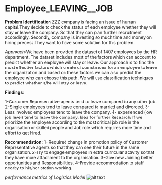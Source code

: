 # Employee_LEAVING__JOB
**Problem Identification**
ZZZ company is facing an issue of human capital.They decide to check the status of each employee whether they will stay or leave the company.
So that they can plan further recruitment accordingly.
Secondly, company is investing so much time and money on hiring precess.They want to have some solution for this problem.


*Approach*:We have been provided the dataset of 1407 employees by the HR department. The dataset includes most of the factors which can account to predict whether an employee will stay or leave. Our approach is to find the most effective factors which create circumstances for an employee to leave the organization and based on these factors we can also predict the employee who can choose this path. We will use classification techniques to predict whether s/he will stay or leave.

**Findings**:

1-Customer Representative agents tend to leave compared to any other job.
2-Single employees tend to leave compared to married and divorced.
3-Less involved employees tend to leave the company.
4- experienced (low job level) tend to leave the company.
Idea for further Research: If we prioritize the employee according to the most critical job role in the organisation or skilled people and Job role which requires more time and effort to get hired.

**Recommendation**:
1- Required change in promotion policy of Customer Representative agents so that they can see their future in the same organisation.
2-Try to engage employees in extra curricular activity so that they have more attachment to the organisation.
3-Give new Joining better opportunities and Responsibilities.
4-Provide accommodation to staff nearby to  his/her station working.

*performance metrics of Logistics Model*
![alt text](http://url/to/img.png)



